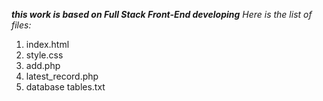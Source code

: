 
***this work is based on Full Stack Front-End developing***
*Here is the list of files:*
1. index.html 
2. style.css
3. add.php
4. latest_record.php
5. database tables.txt


